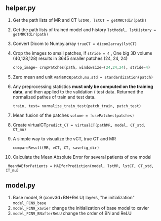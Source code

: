 ## helper.py

1. Get the path lists of MR and CT `lstMR, lstCT = getMRCTdir(path)`

2. Get the path lists of trained model and history `lstModel, lstHistory = getMRCTdir(path)`

3. Convert Dicom to Numpy.array `trueCT = dicom2array(lstCT)`

4. Crop the images to small patches, if `stride = 4` ,  One big 3D volume (40,128,128) results in 3645 smaller patches (24, 24, 24) 

   ```python
   crop_image= cropPatches(path, windowsize=(24,24,24), stride=4)
   ```

5. Zero mean and unit variance`patch,mu,std = standardization(patch)`

6. Any preprocessing statistics  **must only be computed on the training data**, and then applied to the validation / test data. Returned the normalized pathes of train and test data.

   `train, test= normalize_train_test(patch_train, patch_test)`

7. Mean fusion of the patches `volume = fusePatches(patches)`

8. Create virtualCT`predict_CT = virtualCT(pathMR, model, CT_std, CT_mu)`

9. A simple way to visualize the vCT, true CT and MR

   `compareResult(MR, vCT, CT, savefig_dir)`

10. Calculate the Mean Absolute Error for several patients of one model

   ` MeanMAEforPatients = MAEforPrediction(model, lstMR, lstCT, CT_std, CT_mu)`

## model.py

1. Base model, 9 (conv3d+BN+ReLU) layers, "he initialization"  `model_FCN9_base`
2. `model_FCN9_xavier` change the initialization of base model to xavier
3. `model_FCN9_BNafterReLU` change the order of BN and ReLU